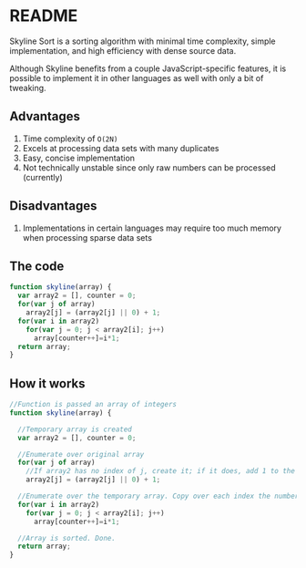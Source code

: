 # README

Skyline Sort is a sorting algorithm with minimal time complexity, simple implementation, and high efficiency with dense source data.

Although Skyline benefits from a couple JavaScript-specific features, it is possible to implement it in other languages as well with only a bit of tweaking.

## Advantages

1. Time complexity of `O(2N)`
2. Excels at processing data sets with many duplicates
3. Easy, concise implementation
4. Not technically unstable since only raw numbers can be processed (currently)

## Disadvantages

1. Implementations in certain languages may require too much memory when processing sparse data sets

## The code

```javascript
function skyline(array) {
  var array2 = [], counter = 0;
  for(var j of array)
    array2[j] = (array2[j] || 0) + 1;
  for(var i in array2)
    for(var j = 0; j < array2[i]; j++)
      array[counter++]=i*1;
  return array;
}
```

## How it works

```javascript
//Function is passed an array of integers
function skyline(array) {

  //Temporary array is created
  var array2 = [], counter = 0;

  //Enumerate over original array
  for(var j of array)
    //If array2 has no index of j, create it; if it does, add 1 to the value
    array2[j] = (array2[j] || 0) + 1;

  //Enumerate over the temporary array. Copy over each index the number of times indicated by its value
  for(var i in array2)
    for(var j = 0; j < array2[i]; j++)
      array[counter++]=i*1;

  //Array is sorted. Done.
  return array;
}
```

